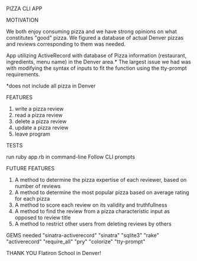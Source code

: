 PIZZA CLI APP 

MOTIVATION

We both enjoy consuming pizza and we have strong opinions on what constitutes "good" pizza. We figured a database of actual Denver pizzas and reviews corresponding to them was needed. 

App utilizing ActiveRecord with database of Pizza information (restaurant, ingredients, menu name) in the Denver area.* The largest issue we had was with modifying the syntax of inputs to fit the function using the tty-prompt requirements.

*does not include all pizza in Denver 

FEATURES

1. write a pizza review
2. read a pizza review
3. delete a pizza review 
4. update a pizza review 
5. leave program 

TESTS 

run ruby app.rb in command-line 
Follow CLI prompts 


FUTURE FEATURES 

1. A method to determine the pizza expertise of each reviewer, based on number of reviews
2. A method to determine the most popular pizza based on average rating for each pizza 
3. A method to score each review on its validity and truthfullness 
4. A method to find the review from a pizza characteristic input as opposed to review title 
5. A method to restrict other users from deleting reviews by others 


GEMS needed 
"sinatra-activerecord"
"sinatra"
"sqlite3"
"rake"
"activerecord"
"require_all"
"pry"
"colorize"
"tty-prompt"

THANK YOU
Flatiron School in Denver!